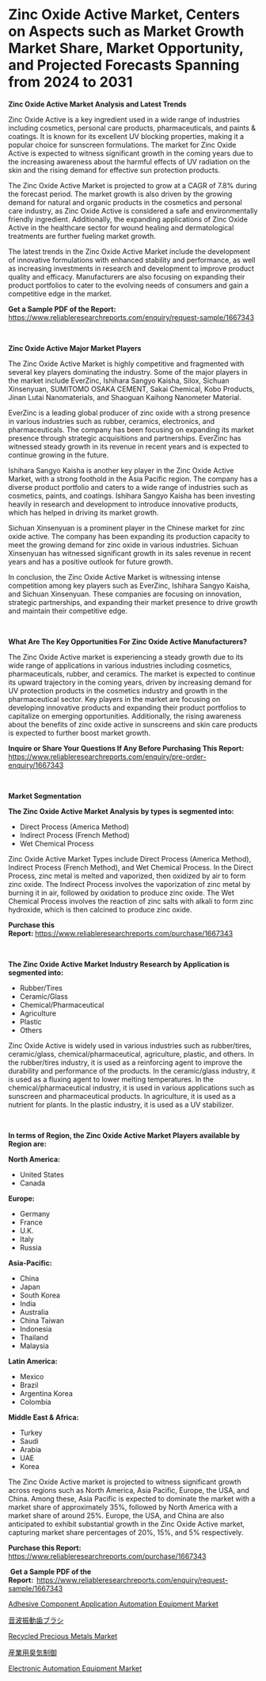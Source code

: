 <p><h1>Zinc Oxide Active Market, Centers on Aspects such as Market Growth Market Share, Market Opportunity, and Projected Forecasts Spanning from 2024 to 2031</h1></p><p><strong>Zinc Oxide Active Market Analysis and Latest Trends</strong></p>
<p><p>Zinc Oxide Active is a key ingredient used in a wide range of industries including cosmetics, personal care products, pharmaceuticals, and paints & coatings. It is known for its excellent UV blocking properties, making it a popular choice for sunscreen formulations. The market for Zinc Oxide Active is expected to witness significant growth in the coming years due to the increasing awareness about the harmful effects of UV radiation on the skin and the rising demand for effective sun protection products.</p><p>The Zinc Oxide Active Market is projected to grow at a CAGR of 7.8% during the forecast period. The market growth is also driven by the growing demand for natural and organic products in the cosmetics and personal care industry, as Zinc Oxide Active is considered a safe and environmentally friendly ingredient. Additionally, the expanding applications of Zinc Oxide Active in the healthcare sector for wound healing and dermatological treatments are further fueling market growth.</p><p>The latest trends in the Zinc Oxide Active Market include the development of innovative formulations with enhanced stability and performance, as well as increasing investments in research and development to improve product quality and efficacy. Manufacturers are also focusing on expanding their product portfolios to cater to the evolving needs of consumers and gain a competitive edge in the market.</p></p>
<p><strong>Get a Sample PDF of the Report:&nbsp;</strong> <a href="https://www.reliableresearchreports.com/enquiry/request-sample/1667343">https://www.reliableresearchreports.com/enquiry/request-sample/1667343</a></p>
<p>&nbsp;</p>
<p><strong>Zinc Oxide Active Major Market Players</strong></p>
<p><p>The Zinc Oxide Active Market is highly competitive and fragmented with several key players dominating the industry. Some of the major players in the market include EverZinc, Ishihara Sangyo Kaisha, Silox, Sichuan Xinsenyuan, SUMITOMO OSAKA CEMENT, Sakai Chemical, Kobo Products, Jinan Lutai Nanomaterials, and Shaoguan Kaihong Nanometer Material.</p><p>EverZinc is a leading global producer of zinc oxide with a strong presence in various industries such as rubber, ceramics, electronics, and pharmaceuticals. The company has been focusing on expanding its market presence through strategic acquisitions and partnerships. EverZinc has witnessed steady growth in its revenue in recent years and is expected to continue growing in the future.</p><p>Ishihara Sangyo Kaisha is another key player in the Zinc Oxide Active Market, with a strong foothold in the Asia Pacific region. The company has a diverse product portfolio and caters to a wide range of industries such as cosmetics, paints, and coatings. Ishihara Sangyo Kaisha has been investing heavily in research and development to introduce innovative products, which has helped in driving its market growth.</p><p>Sichuan Xinsenyuan is a prominent player in the Chinese market for zinc oxide active. The company has been expanding its production capacity to meet the growing demand for zinc oxide in various industries. Sichuan Xinsenyuan has witnessed significant growth in its sales revenue in recent years and has a positive outlook for future growth.</p><p>In conclusion, the Zinc Oxide Active Market is witnessing intense competition among key players such as EverZinc, Ishihara Sangyo Kaisha, and Sichuan Xinsenyuan. These companies are focusing on innovation, strategic partnerships, and expanding their market presence to drive growth and maintain their competitive edge.</p></p>
<p>&nbsp;</p>
<p><strong>What Are The Key Opportunities For Zinc Oxide Active Manufacturers?</strong></p>
<p><p>The Zinc Oxide Active market is experiencing a steady growth due to its wide range of applications in various industries including cosmetics, pharmaceuticals, rubber, and ceramics. The market is expected to continue its upward trajectory in the coming years, driven by increasing demand for UV protection products in the cosmetics industry and growth in the pharmaceutical sector. Key players in the market are focusing on developing innovative products and expanding their product portfolios to capitalize on emerging opportunities. Additionally, the rising awareness about the benefits of zinc oxide active in sunscreens and skin care products is expected to further boost market growth.</p></p>
<p><strong>Inquire or Share Your Questions If Any Before Purchasing This Report:</strong> <a href="https://www.reliableresearchreports.com/enquiry/pre-order-enquiry/1667343">https://www.reliableresearchreports.com/enquiry/pre-order-enquiry/1667343</a></p>
<p>&nbsp;</p>
<p><strong>Market Segmentation</strong></p>
<p><strong>The Zinc Oxide Active Market Analysis by types is segmented into:</strong></p>
<p><ul><li>Direct Process (America Method)</li><li>Indirect Process (French Method)</li><li>Wet Chemical Process</li></ul></p>
<p><p>Zinc Oxide Active Market Types include Direct Process (America Method), Indirect Process (French Method), and Wet Chemical Process. In the Direct Process, zinc metal is melted and vaporized, then oxidized by air to form zinc oxide. The Indirect Process involves the vaporization of zinc metal by burning it in air, followed by oxidation to produce zinc oxide. The Wet Chemical Process involves the reaction of zinc salts with alkali to form zinc hydroxide, which is then calcined to produce zinc oxide.</p></p>
<p><strong>Purchase this Report:&nbsp;</strong><a href="https://www.reliableresearchreports.com/purchase/1667343">https://www.reliableresearchreports.com/purchase/1667343</a></p>
<p>&nbsp;</p>
<p><strong>The Zinc Oxide Active Market Industry Research by Application is segmented into:</strong></p>
<p><ul><li>Rubber/Tires</li><li>Ceramic/Glass</li><li>Chemical/Pharmaceutical</li><li>Agriculture</li><li>Plastic</li><li>Others</li></ul></p>
<p><p>Zinc Oxide Active is widely used in various industries such as rubber/tires, ceramic/glass, chemical/pharmaceutical, agriculture, plastic, and others. In the rubber/tires industry, it is used as a reinforcing agent to improve the durability and performance of the products. In the ceramic/glass industry, it is used as a fluxing agent to lower melting temperatures. In the chemical/pharmaceutical industry, it is used in various applications such as sunscreen and pharmaceutical products. In agriculture, it is used as a nutrient for plants. In the plastic industry, it is used as a UV stabilizer.</p></p>
<p>&nbsp;</p>
<p><strong>In terms of Region, the Zinc Oxide Active Market Players available by Region are:</strong></p>
<p>
    <p> <strong> North America: </strong>
        <ul>
            <li>United States</li>
            <li>Canada</li>
        </ul>
        </p> 
    <p> <strong> Europe: </strong>
        <ul>
            <li>Germany</li>
            <li>France</li>
            <li>U.K.</li>
            <li>Italy</li>
            <li>Russia</li>
        </ul>
        </p> 
    <p> <strong> Asia-Pacific: </strong>
        <ul>
            <li>China</li>
            <li>Japan</li>
            <li>South Korea</li>
            <li>India</li>
            <li>Australia</li>
            <li>China Taiwan</li>
            <li>Indonesia</li>
            <li>Thailand</li>
            <li>Malaysia</li>
        </ul>
        </p> 
    <p> <strong> Latin America: </strong>
        <ul>
            <li>Mexico</li>
            <li>Brazil</li>
            <li>Argentina Korea</li>
            <li>Colombia</li>
        </ul>
        </p> 
    <p> <strong> Middle East & Africa: </strong>
        <ul>
            <li>Turkey</li>
            <li>Saudi</li>
            <li>Arabia</li>
            <li>UAE</li>
            <li>Korea</li>
        </ul>
    </p>
    </p>
<p><p>The Zinc Oxide Active market is projected to witness significant growth across regions such as North America, Asia Pacific, Europe, the USA, and China. Among these, Asia Pacific is expected to dominate the market with a market share of approximately 35%, followed by North America with a market share of around 25%. Europe, the USA, and China are also anticipated to exhibit substantial growth in the Zinc Oxide Active market, capturing market share percentages of 20%, 15%, and 5% respectively.</p></p>
<p><strong>Purchase this Report: </strong><a href="https://www.reliableresearchreports.com/purchase/1667343">https://www.reliableresearchreports.com/purchase/1667343</a></p>
<p>&nbsp;<strong>Get a Sample PDF of the Report:&nbsp;&nbsp;</strong><a href="https://www.reliableresearchreports.com/enquiry/request-sample/1667343">https://www.reliableresearchreports.com/enquiry/request-sample/1667343</a></p>
<p><strong></strong></p>
<p><p><a href="https://issuu.com/reportprime-2/docs/adhesive-component-application-automation-equipmen">Adhesive Component Application Automation Equipment Market</a></p><p><a href="https://github.com/bucuel854722/Market-Research-Report-List-1/blob/main/6748665193619.md">音波振動歯ブラシ</a></p><p><a href="https://github.com/fiixsa/Market-Research-Report-List-1/blob/main/recycled-precious-metals-market.md">Recycled Precious Metals Market</a></p><p><a href="https://github.com/xemfu2379520/Market-Research-Report-List-1/blob/main/5226357193618.md">産業用臭気制御</a></p><p><a href="https://issuu.com/reportprime-2/docs/electronic-automation-equipment-market-size-2030.p">Electronic Automation Equipment Market</a></p></p>